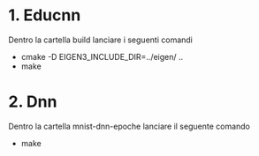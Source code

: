 # 1. Educnn

Dentro la cartella build lanciare i seguenti comandi

- cmake -D EIGEN3_INCLUDE_DIR=../eigen/ ..
- make



# 2. Dnn

Dentro la cartella mnist-dnn-epoche lanciare il seguente comando

- make

